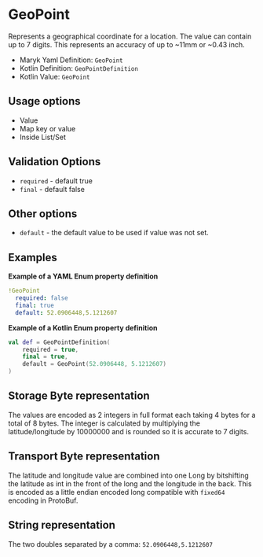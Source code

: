 # GeoPoint
Represents a geographical coordinate for a location. The value can contain up 
to 7 digits. This represents an accuracy of up to ~11mm or ~0.43 inch.

- Maryk Yaml Definition: `GeoPoint`
- Kotlin Definition: `GeoPointDefinition`
- Kotlin Value: `GeoPoint`

## Usage options
- Value
- Map key or value
- Inside List/Set

## Validation Options
- `required` - default true
- `final` - default false

## Other options
- `default` - the default value to be used if value was not set.

## Examples

**Example of a YAML Enum property definition**
```yaml
!GeoPoint
  required: false
  final: true
  default: 52.0906448,5.1212607
```

**Example of a Kotlin Enum property definition**
```kotlin
val def = GeoPointDefinition(
    required = true,
    final = true,
    default = GeoPoint(52.0906448, 5.1212607)
)
```

## Storage Byte representation
The values are encoded as 2 integers in full format each taking 4 bytes for a total
of 8 bytes. The integer is calculated by multiplying the latitude/longitude by 10000000
and is rounded so it is accurate to 7 digits.

## Transport Byte representation
The latitude and longitude value are combined into one Long by bitshifting the latitude as int
in the front of the long and the longitude in the back. This is encoded as a little endian
encoded long compatible with `fixed64` encoding in ProtoBuf. 

## String representation
The two doubles separated by a comma: `52.0906448,5.1212607`
